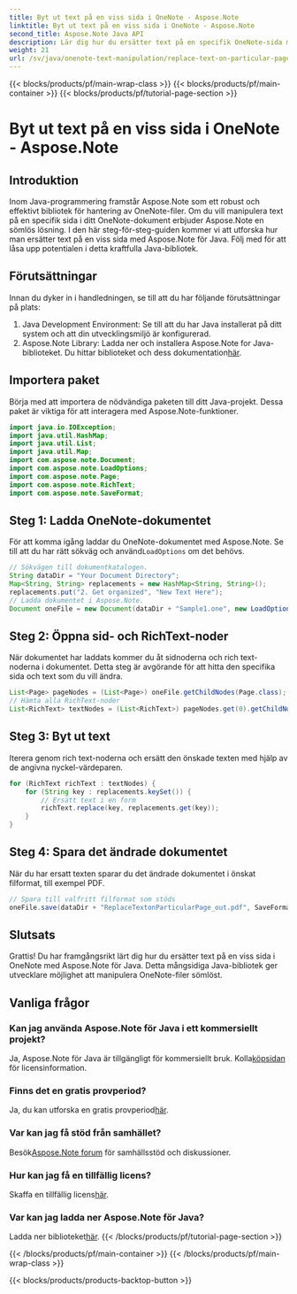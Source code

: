 ```yaml
---
title: Byt ut text på en viss sida i OneNote - Aspose.Note
linktitle: Byt ut text på en viss sida i OneNote - Aspose.Note
second_title: Aspose.Note Java API
description: Lär dig hur du ersätter text på en specifik OneNote-sida med Aspose.Note för Java. Lätt att följa handledning för effektiv Java-utveckling.
weight: 21
url: /sv/java/onenote-text-manipulation/replace-text-on-particular-page/
---
```


{{< blocks/products/pf/main-wrap-class >}}
{{< blocks/products/pf/main-container >}}
{{< blocks/products/pf/tutorial-page-section >}}

# Byt ut text på en viss sida i OneNote - Aspose.Note

## Introduktion
Inom Java-programmering framstår Aspose.Note som ett robust och effektivt bibliotek för hantering av OneNote-filer. Om du vill manipulera text på en specifik sida i ditt OneNote-dokument erbjuder Aspose.Note en sömlös lösning. I den här steg-för-steg-guiden kommer vi att utforska hur man ersätter text på en viss sida med Aspose.Note för Java. Följ med för att låsa upp potentialen i detta kraftfulla Java-bibliotek.
## Förutsättningar
Innan du dyker in i handledningen, se till att du har följande förutsättningar på plats:
1. Java Development Environment: Se till att du har Java installerat på ditt system och att din utvecklingsmiljö är konfigurerad.
2.  Aspose.Note Library: Ladda ner och installera Aspose.Note for Java-biblioteket. Du hittar biblioteket och dess dokumentation[här](https://reference.aspose.com/note/java/).
## Importera paket
Börja med att importera de nödvändiga paketen till ditt Java-projekt. Dessa paket är viktiga för att interagera med Aspose.Note-funktioner.
```java
import java.io.IOException;
import java.util.HashMap;
import java.util.List;
import java.util.Map;
import com.aspose.note.Document;
import com.aspose.note.LoadOptions;
import com.aspose.note.Page;
import com.aspose.note.RichText;
import com.aspose.note.SaveFormat;
```
## Steg 1: Ladda OneNote-dokumentet
 För att komma igång laddar du OneNote-dokumentet med Aspose.Note. Se till att du har rätt sökväg och använd`LoadOptions` om det behövs.
```java
// Sökvägen till dokumentkatalogen.
String dataDir = "Your Document Directory";
Map<String, String> replacements = new HashMap<String, String>();
replacements.put("2. Get organized", "New Text Here");
// Ladda dokumentet i Aspose.Note.
Document oneFile = new Document(dataDir + "Sample1.one", new LoadOptions());
```
## Steg 2: Öppna sid- och RichText-noder
När dokumentet har laddats kommer du åt sidnoderna och rich text-noderna i dokumentet. Detta steg är avgörande för att hitta den specifika sida och text som du vill ändra.
```java
List<Page> pageNodes = (List<Page>) oneFile.getChildNodes(Page.class);
// Hämta alla RichText-noder
List<RichText> textNodes = (List<RichText>) pageNodes.get(0).getChildNodes(RichText.class);
```
## Steg 3: Byt ut text
Iterera genom rich text-noderna och ersätt den önskade texten med hjälp av de angivna nyckel-värdeparen.
```java
for (RichText richText : textNodes) {
    for (String key : replacements.keySet()) {
        // Ersätt text i en form
        richText.replace(key, replacements.get(key));
    }
}
```
## Steg 4: Spara det ändrade dokumentet
När du har ersatt texten sparar du det ändrade dokumentet i önskat filformat, till exempel PDF.
```java
// Spara till valfritt filformat som stöds
oneFile.save(dataDir + "ReplaceTextonParticularPage_out.pdf", SaveFormat.Pdf);
```
## Slutsats
Grattis! Du har framgångsrikt lärt dig hur du ersätter text på en viss sida i OneNote med Aspose.Note för Java. Detta mångsidiga Java-bibliotek ger utvecklare möjlighet att manipulera OneNote-filer sömlöst.
## Vanliga frågor
### Kan jag använda Aspose.Note för Java i ett kommersiellt projekt?
 Ja, Aspose.Note för Java är tillgängligt för kommersiellt bruk. Kolla[köpsidan](https://purchase.aspose.com/buy) för licensinformation.
### Finns det en gratis provperiod?
 Ja, du kan utforska en gratis provperiod[här](https://releases.aspose.com/).
### Var kan jag få stöd från samhället?
 Besök[Aspose.Note forum](https://forum.aspose.com/c/note/28) för samhällsstöd och diskussioner.
### Hur kan jag få en tillfällig licens?
 Skaffa en tillfällig licens[här](https://purchase.aspose.com/temporary-license/).
### Var kan jag ladda ner Aspose.Note för Java?
 Ladda ner biblioteket[här](https://releases.aspose.com/note/java/).
{{< /blocks/products/pf/tutorial-page-section >}}

{{< /blocks/products/pf/main-container >}}
{{< /blocks/products/pf/main-wrap-class >}}

{{< blocks/products/products-backtop-button >}}
